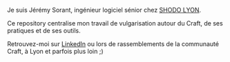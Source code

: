 Je suis Jérémy Sorant, ingénieur logiciel sénior chez [SHODO LYON](https://shodo.io/).

Ce repository centralise mon travail de vulgarisation autour du Craft, de ses pratiques et de ses outils.

Retrouvez-moi sur [LinkedIn](https://www.linkedin.com/in/jeremy-sorant/) ou lors de rassemblements de la communauté Craft, à Lyon et parfois plus loin ;)
